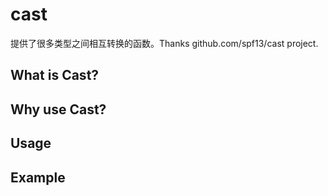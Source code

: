 # cast

提供了很多类型之间相互转换的函数。Thanks github.com/spf13/cast project.

## What is Cast?

## Why use Cast?

## Usage

## Example


